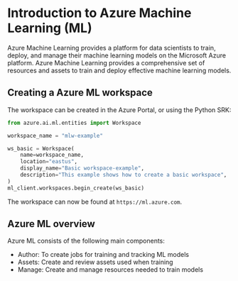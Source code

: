 # Introduction to Azure Machine Learning (ML)

Azure Machine Learning provides a platform for data scientists to train, deploy, and manage their machine learning
models on the Microsoft Azure platform. Azure Machine Learning provides a comprehensive set of resources and assets to
train and deploy effective machine learning models.

## Creating a Azure ML workspace

The workspace can be created in the Azure Portal, or using the Python SRK:

```python
from azure.ai.ml.entities import Workspace

workspace_name = "mlw-example"

ws_basic = Workspace(
    name=workspace_name,
    location="eastus",
    display_name="Basic workspace-example",
    description="This example shows how to create a basic workspace",
)
ml_client.workspaces.begin_create(ws_basic)
```

The workspace can now be found at `https://ml.azure.com`.

## Azure ML overview

Azure ML consists of the following main components:

- Author: To create jobs for training and tracking ML models
- Assets: Create and review assets used when training
- Manage: Create and manage resources needed to train models
